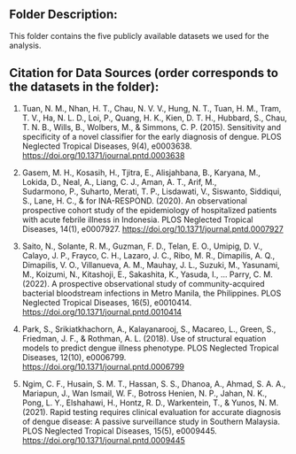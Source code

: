 ## Folder Description:
  This folder contains the five publicly available datasets we used for the analysis.






## Citation for Data Sources (order corresponds to the datasets in the folder):

  1. Tuan, N. M., Nhan, H. T., Chau, N. V. V., Hung, N. T., Tuan, H. M., Tram, T. V., Ha, N. L. D., Loi, P., Quang, H. K., Kien, D. T. H.,    Hubbard, S., Chau, T. N. B., Wills, B., Wolbers, M., & Simmons, C. P. (2015). Sensitivity and specificity of a novel classifier for the     early diagnosis of dengue. PLOS Neglected Tropical Diseases, 9(4), e0003638. https://doi.org/10.1371/journal.pntd.0003638

  2. Gasem, M. H., Kosasih, H., Tjitra, E., Alisjahbana, B., Karyana, M., Lokida, D., Neal, A., Liang, C. J., Aman, A. T., Arif, M.,       
  Sudarmono, P., Suharto, Merati, T. P., Lisdawati, V., Siswanto, Siddiqui, S., Lane, H. C., & for INA-RESPOND. (2020). An observational   
  prospective cohort study of the epidemiology of hospitalized patients with acute febrile illness in Indonesia. PLOS Neglected Tropical   
  Diseases, 14(1), e0007927. https://doi.org/10.1371/journal.pntd.0007927

  3. Saito, N., Solante, R. M., Guzman, F. D., Telan, E. O., Umipig, D. V., Calayo, J. P., Frayco, C. H., Lazaro, J. C., Ribo, M. R., 
  Dimapilis, A. Q., Dimapilis, V. O., Villanueva, A. M., Mauhay, J. L., Suzuki, M., Yasunami, M., Koizumi, N., Kitashoji, E., Sakashita, 
  K., Yasuda, I., … Parry, C. M. (2022). A prospective observational study of community-acquired bacterial bloodstream infections in Metro 
  Manila, the Philippines. PLOS Neglected Tropical Diseases, 16(5), e0010414. https://doi.org/10.1371/journal.pntd.0010414

  4. Park, S., Srikiatkhachorn, A., Kalayanarooj, S., Macareo, L., Green, S., Friedman, J. F., & Rothman, A. L. (2018). Use of structural 
  equation models to predict dengue illness phenotype. PLOS Neglected Tropical Diseases, 12(10), e0006799. 
  https://doi.org/10.1371/journal.pntd.0006799

  5. Ngim, C. F., Husain, S. M. T., Hassan, S. S., Dhanoa, A., Ahmad, S. A. A., Mariapun, J., Wan Ismail, W. F., Botross Henien, N. P., 
  Jahan, N. K., Pong, L. Y., Elshahawi, H., Hontz, R. D., Warkentein, T., & Yunos, N. M. (2021). Rapid testing requires clinical evaluation 
  for accurate diagnosis of dengue disease: A passive surveillance study in Southern Malaysia. PLOS Neglected Tropical Diseases, 15(5), 
  e0009445. https://doi.org/10.1371/journal.pntd.0009445






